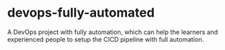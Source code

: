 # devops-fully-automated
A DevOps project with fully automation, which can help the learners and experienced people to setup the CICD pipeline with full automation.
